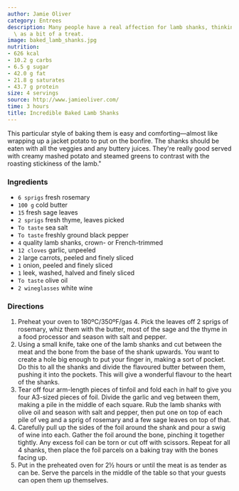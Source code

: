 ```yaml
---
author: Jamie Oliver
category: Entrees
description: Many people have a real affection for lamb shanks, thinking of them\
  \ as a bit of a treat. 
image: baked_lamb_shanks.jpg
nutrition:
- 626 kcal
- 10.2 g carbs
- 6.5 g sugar
- 42.0 g fat
- 21.8 g saturates
- 43.7 g protein
size: 4 servings
source: http://www.jamieoliver.com/
time: 3 hours
title: Incredible Baked Lamb Shanks
---
```


This particular style of baking them is easy and comforting—almost like wrapping up a jacket potato to put on the bonfire. The shanks should be eaten with all the veggies and any buttery juices. They're really good served with creamy mashed potato and steamed greens to contrast with the roasting stickiness of the lamb."  
### Ingredients

* `6 sprigs` fresh rosemary
* `100 g` cold butter
* `15` fresh sage leaves
* `2 sprigs` fresh thyme, leaves picked
* `To taste` sea salt
* `To taste` freshly ground black pepper
* `4` quality lamb shanks, crown- or French-trimmed
* `12 cloves` garlic, unpeeled
* `2` large carrots, peeled and finely sliced
* `1` onion, peeled and finely sliced
* `1` leek, washed, halved and finely sliced
* `To taste` olive oil
* `2 wineglasses` white wine

### Directions

1. Preheat your oven to 180ºC/350ºF/gas 4. Pick the leaves off 2 sprigs of rosemary, whiz them with the butter, most of the sage and the thyme in a food processor and season with salt and pepper. 
2. Using a small knife, take one of the lamb shanks and cut between the meat and the bone from the base of the shank upwards. You want to create a hole big enough to put your finger in, making a sort of pocket. Do this to all the shanks and divide the flavoured butter between them, pushing it into the pockets. This will give a wonderful flavour to the heart of the shanks.
3. Tear off four arm-length pieces of tinfoil and fold each in half to give you four A3-sized pieces of foil. Divide the garlic and veg between them, making a pile in the middle of each square. Rub the lamb shanks with olive oil and season with salt and pepper, then put one on top of each pile of veg and a sprig of rosemary and a few sage leaves on top of that. 
4. Carefully pull up the sides of the foil around the shank and pour a swig of wine into each. Gather the foil around the bone, pinching it together tightly. Any excess foil can be torn or cut off with scissors. Repeat for all 4 shanks, then place the foil parcels on a baking tray with the bones facing up. 
5. Put in the preheated oven for 2½ hours or until the meat is as tender as can be. Serve the parcels in the middle of the table so that your guests can open them up themselves.